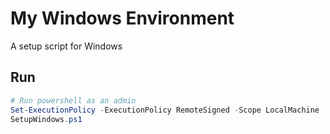 # My Windows Environment

A setup script for Windows

## Run

```ps1
# Run powershell as an admin
Set-ExecutionPolicy -ExecutionPolicy RemoteSigned -Scope LocalMachine
SetupWindows.ps1
```
